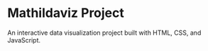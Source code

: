 # Mathildaviz Project

An interactive data visualization project built with HTML, CSS, and JavaScript.
